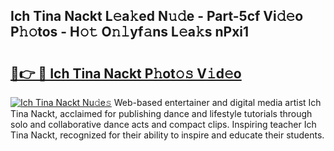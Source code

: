 ## Ich Tina Nackt L𝚎a𝚔ed N𝚞𝚍e - Part-5cf Vi𝚍𝚎o P𝚑𝚘tos - H𝚘𝚝 O𝚗𝚕yf𝚊ns L𝚎a𝚔s nPxi1

# <h2><a href="http://kf99g6d.oniu.top/?m=Ich+Tina+Nackt">🔗👉 🔴 Ich Tina Nackt P𝚑ot𝚘𝚜 V𝚒d𝚎o</a></h2>

[![Ich Tina Nackt Nu𝚍e𝚜](https://i.imgur.com/0qMVB7G.gif)](http://kf99g6d.oniu.top/?m=Ich+Tina+Nackt)
Web-based entertainer and digital media artist Ich Tina Nackt, acclaimed for publishing dance and lifestyle tutorials through solo and collaborative dance acts and compact clips. Inspiring teacher Ich Tina Nackt, recognized for their ability to inspire and educate their students.  
